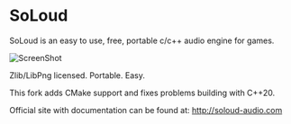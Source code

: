 SoLoud
======

SoLoud is an easy to use, free, portable c/c++ audio engine for games.

![ScreenShot](https://raw.github.com/jarikomppa/soloud/master/soloud.png)

Zlib/LibPng licensed. Portable. Easy.

This fork adds CMake support and fixes problems building with C++20.

Official site with documentation can be found at:
 http://soloud-audio.com
